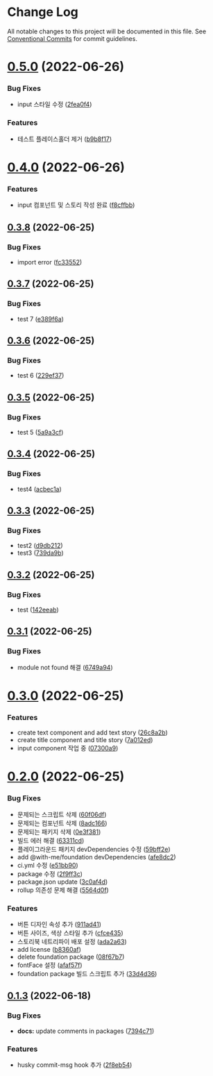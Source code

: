# Change Log

All notable changes to this project will be documented in this file.
See [Conventional Commits](https://conventionalcommits.org) for commit guidelines.

# [0.5.0](https://github.com/Team-WithMe/WithMe_UI/compare/v0.4.0...v0.5.0) (2022-06-26)


### Bug Fixes

* input 스타일 수정 ([2fea0f4](https://github.com/Team-WithMe/WithMe_UI/commit/2fea0f43ca45ab677cd1a57fa0f2df3f87b8b5ff))


### Features

* 테스트 플레이스홀더 제거 ([b9b8f17](https://github.com/Team-WithMe/WithMe_UI/commit/b9b8f17741e3b0f758b6e9e5e171dd56190527db))





# [0.4.0](https://github.com/Team-WithMe/WithMe_UI/compare/v0.3.8...v0.4.0) (2022-06-26)


### Features

* input 컴포넌트 및 스토리 작성 완료 ([f8cffbb](https://github.com/Team-WithMe/WithMe_UI/commit/f8cffbb3b8c6fc43da8a4697a00e44d14827d87d))





## [0.3.8](https://github.com/Team-WithMe/WithMe_UI/compare/v0.3.7...v0.3.8) (2022-06-25)


### Bug Fixes

* import error ([fc33552](https://github.com/Team-WithMe/WithMe_UI/commit/fc33552dd75ceacf61e5c64ca57d0ff853dacbc1))





## [0.3.7](https://github.com/Team-WithMe/WithMe_UI/compare/v0.3.6...v0.3.7) (2022-06-25)


### Bug Fixes

* test 7 ([e389f6a](https://github.com/Team-WithMe/WithMe_UI/commit/e389f6a17e48a7511babd2bd5730727510e32ff1))





## [0.3.6](https://github.com/Team-WithMe/WithMe_UI/compare/v0.3.5...v0.3.6) (2022-06-25)


### Bug Fixes

* test 6 ([229ef37](https://github.com/Team-WithMe/WithMe_UI/commit/229ef37cb435f964ebeb21ed52b80010ec9cc590))





## [0.3.5](https://github.com/Team-WithMe/WithMe_UI/compare/v0.3.4...v0.3.5) (2022-06-25)


### Bug Fixes

* test 5 ([5a9a3cf](https://github.com/Team-WithMe/WithMe_UI/commit/5a9a3cfabdfd66879c61e2a4ff3e413269c6bfe7))





## [0.3.4](https://github.com/Team-WithMe/WithMe_UI/compare/v0.3.3...v0.3.4) (2022-06-25)


### Bug Fixes

* test4 ([acbec1a](https://github.com/Team-WithMe/WithMe_UI/commit/acbec1a0913b22ee5973846e1ac719c77e0fe551))





## [0.3.3](https://github.com/Team-WithMe/WithMe_UI/compare/v0.3.2...v0.3.3) (2022-06-25)


### Bug Fixes

* test2 ([d9db212](https://github.com/Team-WithMe/WithMe_UI/commit/d9db21277f84046adc4cc7924aee5dd1157c1339))
* test3 ([739da9b](https://github.com/Team-WithMe/WithMe_UI/commit/739da9b8434519ef31d64d30b834cdaf0f7884ce))





## [0.3.2](https://github.com/Team-WithMe/WithMe_UI/compare/v0.3.1...v0.3.2) (2022-06-25)


### Bug Fixes

* test ([142eeab](https://github.com/Team-WithMe/WithMe_UI/commit/142eeab4c16f61f5ddea49fef8f823cd920ba5c0))





## [0.3.1](https://github.com/Team-WithMe/WithMe_UI/compare/v0.3.0...v0.3.1) (2022-06-25)


### Bug Fixes

* module not found 해결 ([6749a94](https://github.com/Team-WithMe/WithMe_UI/commit/6749a94722469f322f12769a1dbb77351d54f4aa))





# [0.3.0](https://github.com/Team-WithMe/WithMe_UI/compare/v0.2.0...v0.3.0) (2022-06-25)


### Features

* create text component and add text story ([26c8a2b](https://github.com/Team-WithMe/WithMe_UI/commit/26c8a2ba4e3893e7b8d0c64033ccfa8a5a39cba3))
* create title component and title story ([7a012ed](https://github.com/Team-WithMe/WithMe_UI/commit/7a012eda177d9f95a0509f6bb04663a44b4770d8))
* input component 작업 중 ([07300a9](https://github.com/Team-WithMe/WithMe_UI/commit/07300a9090a9c2ba1f627180b83085786f16b979))





# [0.2.0](https://github.com/Team-WithMe/WithMe_UI/compare/v0.1.3...v0.2.0) (2022-06-25)


### Bug Fixes

* 문제되는 스크립트 삭제 ([60f06df](https://github.com/Team-WithMe/WithMe_UI/commit/60f06df9a7c552d934487567642f9c7c13eb85f9))
* 문제되는 컴포넌트 삭제 ([8adc166](https://github.com/Team-WithMe/WithMe_UI/commit/8adc166c7e2c13b32f2c26a9c64aeb43d775595f))
* 문제되는 패키지 삭제 ([0e3f381](https://github.com/Team-WithMe/WithMe_UI/commit/0e3f3811dd68053e1b72e2ebd0e51690a45c1ead))
* 빌드 에러 해결 ([63311cd](https://github.com/Team-WithMe/WithMe_UI/commit/63311cd872841dd32c763c302dd1a0dab6345b96))
* 플레이그라운드 패키지 devDependencies 수정 ([59bff2e](https://github.com/Team-WithMe/WithMe_UI/commit/59bff2e720534aaffa78b3ae5c629259829c8fdd))
* add @with-me/foundation devDependencies ([afe8dc2](https://github.com/Team-WithMe/WithMe_UI/commit/afe8dc22c537c774c351e447141707fcd208f156))
* ci.yml 수정 ([e51bb90](https://github.com/Team-WithMe/WithMe_UI/commit/e51bb90919e0dc2c920d0bfeab75b78da1adde61))
* package 수정 ([2f9ff3c](https://github.com/Team-WithMe/WithMe_UI/commit/2f9ff3c9ee90be0a4644cba1c6174c8028fdac65))
* package.json update ([3c0af4d](https://github.com/Team-WithMe/WithMe_UI/commit/3c0af4d717874cb1c6f60055f8781610a0e0c578))
* rollup 의존성 문제 해결 ([5564d0f](https://github.com/Team-WithMe/WithMe_UI/commit/5564d0f61336371493c768899a3531d150f434d3))


### Features

* 버튼 디자인 속성 추가 ([911ad41](https://github.com/Team-WithMe/WithMe_UI/commit/911ad414e6cadd7a3547e82fb13baf59c2747f07))
* 버튼 사이즈, 색상 스타일 추가 ([cfce435](https://github.com/Team-WithMe/WithMe_UI/commit/cfce435b2eebd9ec0a097f5b9a747eabd962ef82))
* 스토리북 네트리파이 배포 설정 ([ada2a63](https://github.com/Team-WithMe/WithMe_UI/commit/ada2a63a189a33f68e72b292dab2cf932b41b853))
* add license ([b8360af](https://github.com/Team-WithMe/WithMe_UI/commit/b8360afa1db3b29124c93459485e218a9a9d80fb))
* delete foundation package ([08f67b7](https://github.com/Team-WithMe/WithMe_UI/commit/08f67b7e810cec98684acfddff01f37b510ba87b))
* fontFace 설정 ([afaf57f](https://github.com/Team-WithMe/WithMe_UI/commit/afaf57f36bcc3f66a271118bdc550f28ff68ef0f))
* foundation package 빌드 스크립트 추가 ([33d4d36](https://github.com/Team-WithMe/WithMe_UI/commit/33d4d3613db6263b0d97bbc80c8caf7c77a39e3a))





## [0.1.3](https://github.com/Team-WithMe/WithMe_UI/compare/v0.1.2...v0.1.3) (2022-06-18)


### Bug Fixes

* **docs:** update comments in packages ([7394c71](https://github.com/Team-WithMe/WithMe_UI/commit/7394c71c168c1264294c6481fb87c1f466f9aefd))


### Features

* husky commit-msg hook 추가 ([2f8eb54](https://github.com/Team-WithMe/WithMe_UI/commit/2f8eb546b138adcad64049df60499235c1394b1a))
